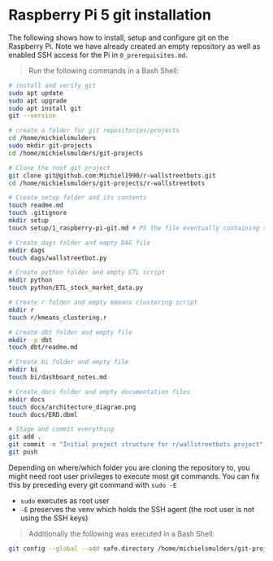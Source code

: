 # Raspberry Pi 5 git installation
The following shows how to install, setup and configure git on the Raspberry Pi. Note we have already created an empty repository as well as enabled SSH access for the Pi in `0_prerequisites.md`.
>Run the following commands in a Bash Shell:
```bash
# install and verify git
sudo apt update
sudo apt upgrade
sudo apt install git
git --version

# create a folder for git repositories/projects
cd /home/michielsmulders
sudo mkdir git-projects
cd /home/michielsmulders/git-projects

# Clone the root git project 
git clone git@github.com:Michiel1990/r-wallstreetbots.git
cd /home/michielsmulders/git-projects/r-wallstreetbots

# Create setup folder and its contents
touch readme.md
touch .gitignore
mkdir setup
touch setup/1_raspberry-pi-git.md # PS the file eventually containing this code :-)

# Create dags folder and empty DAG file
mkdir dags
touch dags/wallstreetbot.py

# Create python folder and empty ETL script
mkdir python
touch python/ETL_stock_market_data.py

# Create r folder and empty kmeans clustering script
mkdir r
touch r/kmeans_clustering.r

# Create dbt folder and empty file
mkdir -p dbt
touch dbt/readme.md

# Create bi folder and empty file
mkdir bi
touch bi/dashboard_notes.md

# Create docs folder and empty documentation files
mkdir docs
touch docs/architecture_diagram.png
touch docs/ERD.dbml

# Stage and commit everything
git add .
git commit -m "Initial project structure for r/wallstreetbots project"
git push
```

Depending on where/which folder you are cloning the repository to, you might need root user privileges to execute most git commands. You can fix this by preceding every git command with `sudo -E `
- `sudo` executes as root user
- `-E` preserves the venv which holds the SSH agent (the root user is not using the SSH keys)

>Additionally the following was executed in a Bash Shell:
```bash
git config --global --add safe.directory /home/michielsmulders/git-projects/r-wallstreetbots
```
